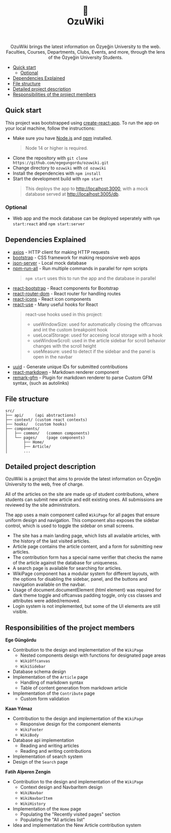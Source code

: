 <p align="center">
  <h1 align="center"><br></br>📖<br>OzuWiki<br></br></h1>

  <p align="center">
    OzuWiki brings the latest information on Özyeğin University to the web. Faculties, Courses, Departments, Clubs, Events, and more, through the lens of the Özyeğin University Students.
    <br>
  </p>

</p>

- [Quick start](#quick-start)
  - [Optional](#optional)
- [Dependencies Explained](#dependencies-explained)
- [File structure](#file-structure)
- [Detailed project description](#detailed-project-description)
- [Responsibilities of the project members](#responsibilities-of-the-project-members)

## Quick start

This project was bootstrapped using [create-react-app](https://create-react-app.dev/). To run the app on your local machine, follow the instructions:

- Make sure you have [Node.js](https://nodejs.org/) and [npm](https://www.npmjs.com/) installed.
  > Node 14 or higher is required.
- Clone the repository with `git clone https://github.com/egegungordu/ozuwiki.git`
- Change directory to `ozuwiki` with `cd ozuwiki`
- Install the dependencies with `npm install`
- Start the development build with `npm start`
  > This deploys the app to [http://localhost:3000](http://localhost:3000), with a mock database served at [http://localhost:3005/db](http://localhost:3005/db).

### Optional

- Web app and the mock database can be deployed seperately with `npm start:react` and `npm start:server`

## Dependencies Explained

- [axios](https://npmjs.com/package/axios) - HTTP client for making HTTP requests
- [bootstrap](https://getbootstrap.com/) - CSS framework for making responsive web apps
- [json-server](https://www.npmjs.com/package/json-server) - Local mock database
- [npm-run-all](https://www.npmjs.com/package/npm-run-all) - Run multiple commands in parallel for npm scripts
  > `npm start` uses this to run the app and the database in parallel
- [react-bootstrap](https://react-bootstrap.github.io/) - React components for Bootstrap
- [react-router-dom](https://reacttraining.com/react-router/web/guides/quick-start) - React router for handling routes
- [react-icons](https://react-icons.netlify.com/) - React icon components
- [react-use](https://www.npmjs.com/package/react-use) - Many useful hooks for React
  > react-use hooks used in this project:
  > - useWindowSize: used for automatically closing the offcanvas and int the custom breakpoint hook 
  > - useLocalStorage: used for accesing local storage with a hook 
  > - useWindowScroll: used in the article sidebar for scroll behavior changes with the scroll height 
  > - useMeasure: used to detect if the sidebar and the panel is open in the navbar
- [uuid](https://www.npmjs.com/package/uuid) - Generate unique IDs for submitted contributions
- [react-markdown](https://www.npmjs.com/package/react-markdown) - Markdown renderer component
- [remark-gfm](https://www.npmjs.com/package/remark-gfm) - Plugin for markdown renderer to parse Custom GFM syntax, (such as autolinks)

## File structure

```text
src/
├── api/     (api abstractions)
├── context/ (custom react contexts)
├── hooks/   (custom hooks)
├── components/
│   ├── common/   (common components)
│   └── pages/    (page components)
│       ├── Home/
│       ├── Article/
│       ...
```

## Detailed project description

OzuWiki is a project that aims to provide the latest information on Özyeğin University to the web, free of charge.

All of the articles on the site are made up of student contributions, where students can submit new article and edit existing ones. All submissions are reviewed by the site administrators.

The app uses a main component called `WikiPage` for all pages that ensure uniform design and navigation. This component also exposes the sidebar control, which is used to toggle the sidebar on small screens.

- The site has a main landing page, which lists all available articles, with the history of the last visited articles.
- Article page contains the article content, and a form for submitting new articles.
- The contribution form has a special name verifier that checks the name of the article against the database for uniqueness.
- A search page is available for searching for articles.
- WikiPage component has a modular system for different layouts, with the options for disabling the sidebar, panel, and the buttons and navigation available on the navbar.
- Usage of document.documentElement (html element) was required for dark theme toggle and offcanvas padding toggle, only css classes and attributes were added/removed.
- Login system is not implemented, but some of the UI elements are still visible.

## Responsibilities of the project members

**Ege Güngördu**

- Contribution to the design and implementation of the `WikiPage`
  - Nested components design with functions for designated page areas
  - `WikiOffcanvas`
  - `WikiSidebar`
- Database schema design
- Implementation of the `Article` page
  - Handling of markdown syntax
  - Table of content generation from markdown article
- Implementation of the `Contribute` page
  - Custom form validation

**Kaan Yılmaz**

- Contribution to the design and implementation of the `WikiPage`
  - Responsive design for the component elements
  - `WikiFooter`
  - `WikiBody`
- Database api implementation
  - Reading and writing articles
  - Reading and writing contributions
- Implementation of search system
- Design of the `Search` page

**Fatih Alperen Zengin**

- Contribution to the design and implementation of the `WikiPage`
  - Context design and NavbarItem design
  - `WikiNavbar`
  - `WikiNavbarItem`
  - `WikiHistory`
- Implementation of the `Home` page
  - Populating the "Recently visited pages" section
  - Populating the "All articles list"
- Idea and implementation the New Article contribution system
